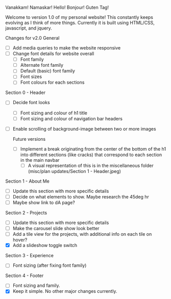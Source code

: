 Vanakkam! Namaskar! Hello! Bonjour! Guten Tag!

Welcome to version 1.0 of my personal website!
This constantly keeps evolving as I think of more things. Currently it is built using HTML/CSS, javascript, and jquery.

Changes for v2.0
General
- [ ] Add media queries to make the website responsive
- [ ] Change font details for website overall
  - [ ] Font family
  - [ ] Alternate font family
  - [ ] Default (basic) font family
  - [ ] Font sizes
  - [ ] Font colours for each sections
     
Section 0 - Header
- [ ] Decide font looks
  - [ ] Font sizing and colour of h1 title
  - [ ] Font sizing and colour of navigation bar headers
- [ ] Enable scrolling of background-image between two or more images

  Future versions
  - [ ] Implement a break originating from the center of the bottom of the h1 into different sections (like cracks) that correspond to each section in the main navbar
    - [ ] A visual representation of this is in the miscellaneous folder (misc/plan updates/Section 1 - Header.jpeg)
  
Section 1 - About Me
- [ ] Update this section with more specific details
- [ ] Decide on what elements to show. Maybe research the 45deg hr
- [ ] Maybe show link to dA page?

Section 2 - Projects
- [ ] Update this section with more specific details
- [ ] Make the carousel slide show look better
- [ ] Add a tile view for the projects, with additional info on each tile on hover?
- [x] Add a slideshow toggle switch

Section 3 - Experience
- [ ] Font sizing (after fixing font family)

Section 4 - Footer
- [ ] Font sizing and family.
- [x] Keep it simple. No other major changes currently.
